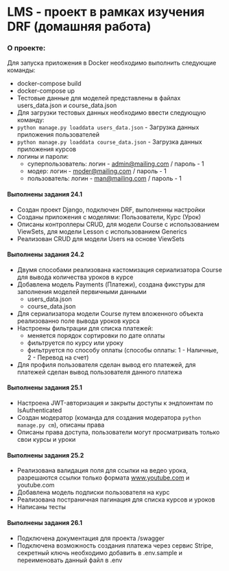# LMS - проект в рамках изучения DRF (домашняя работа)

### О проекте:
Для запуска приложения в Docker необходимо выполнить следующие команды:
- docker-compose build
- docker-compose up
- Тестовые данные для моделей представлены в файлах users_data.json и course_data.json
- Для загрузки тестовых данных необходимо ввести следующую команду:
- ``` python manage.py loaddata users_data.json ``` - Загрузка данных приложения пользователей
- ``` python manage.py loaddata course_data.json ``` - Загрузка данных приложения курсов
- логины и пароли:
  - суперпользователь: логин - admin@mailing.com / пароль - 1
  - модер: логин - moder@mailing.com / пароль - 1
  - пользователь: логин - man@mailing.com / пароль - 1

#### Выполнены задания 24.1
- Создан проект Django, подключен DRF, выполненны настройки
- Созданы приложения с моделями: Пользователи, Курс (Урок)
- Описаны контроллеры CRUD, для модели Course с использованием ViewSets, для модели Lesson с использованием Generics
- Реализован CRUD для модели Users на основе ViewSets

#### Выполнены задания 24.2
- Двумя способами реализована кастомизация сериализатора Course для вывода количества уроков в курсе
- Добавлена модель Payments (Платежи), создана фикстуры для заполнения моделей первичными данными
  - users_data.json
  - course_data.json
- Для сериализатора модели Course путем вложенного объекта реализованно поле вывода уроков курса
- Настроены фильтрации для списка платежей:
  - меняется порядок сортировки по дате оплаты
  - фильтруется по курсу или уроку
  - фильтруется по способу оплаты (способы оплаты: 1 - Наличные, 2 - Перевод на счет)
- Для профиля пользователя сделан вывод его платежей, для платежей сделан вывод пользователя данного платежа
#### Выполнены задания 25.1
- Настроена JWT-авторизация и закрыты доступы к эндпоинтам по IsAuthenticated
- Создан модератор (команда для создания модератора ``` python manage.py cm ```), описаны права
- Описаны права доступа, пользователи могут просматривать только свои курсы и уроки
#### Выполнены задания 25.2
- Реализована валидация поля для ссылки на ведео урока, разрешаются ссылки только формата www.youtube.com и youtube.com
- Добавлена модель подписки пользователя на курс
- Реализована постраничная пагинация для списка курсов и уроков
- Написаны тесты
#### Выполнены задания 26.1
- Подключена документация для проекта /swagger
- Подключена возможность создания платежа через сервис Stripe, секретный ключь необходимо добавить в .env.sample и переименовать данный файл в .env